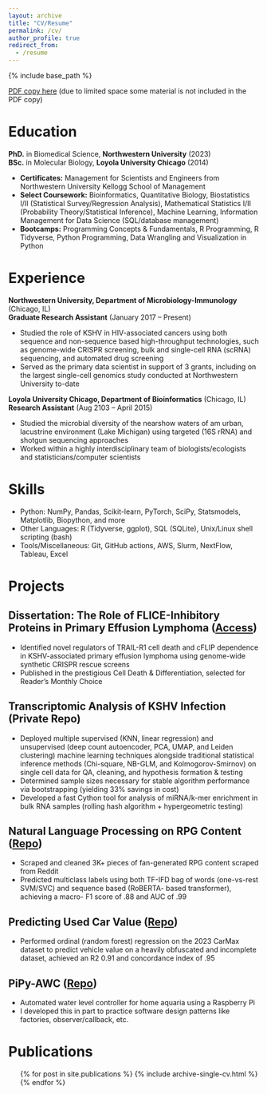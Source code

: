 ```yaml
---
layout: archive
title: "CV/Resume"
permalink: /cv/
author_profile: true
redirect_from:
  - /resume
---
```


{% include base_path %}

[PDF copy here](https://nkuehnle.github.io/files/Neil_Kuehnle_Resume.pdf) (due to limited space some material is not included in the PDF copy)

Education
======
**PhD.** in Biomedical Science, **Northwestern University** (2023)<br>
**BSc.** in Molecular Biology, **Loyola University Chicago** (2014)
* **Certificates:** Management for Scientists and Engineers from Northwestern University Kellogg School of Management
* **Select Coursework:** Bioinformatics, Quantitative Biology, Biostatistics I/II (Statistical Survey/Regression Analysis), Mathematical Statistics I/II (Probability Theory/Statistical Inference), Machine Learning, Information Management for Data Science (SQL/database management)
* **Bootcamps:** Programming Concepts & Fundamentals, R Programming, R Tidyverse, Python Programming, Data Wrangling and Visualization in Python

Experience
======
**Northwestern University, Department of Microbiology-Immunology** (Chicago, IL)<br>
**Graduate Research Assistant** (January 2017 – Present)
* Studied the role of KSHV in HIV-associated cancers using both sequence and non-sequence based high-throughput technologies, such as genome-wide CRISPR screening, bulk and single-cell RNA (scRNA) sequencing, and automated drug screening
* Served as the primary data scientist in support of 3 grants, including on the largest single-cell genomics study conducted at Northwestern University to-date

**Loyola University Chicago, Department of Bioinformatics** (Chicago, IL)<br>
**Research Assistant** (Aug 2103 – April 2015)
* Studied the microbial diversity of the nearshow waters of am urban, lacustrine environment (Lake Michigan) using targeted (16S rRNA) and shotgun sequencing approaches
* Worked within a highly interdisciplinary team of biologists/ecologists and statisticians/computer scientists
  
Skills
======
*	Python: NumPy, Pandas, Scikit-learn, PyTorch, SciPy, Statsmodels, Matplotlib, Biopython, and more
*	Other Languages: R (Tidyverse, ggplot), SQL (SQLite), Unix/Linux shell scripting (bash)
*	Tools/Miscellaneous: Git, GitHub actions, AWS, Slurm, NextFlow, Tableau, Excel


Projects
======

## Dissertation: The Role of FLICE-Inhibitory Proteins in Primary Effusion Lymphoma ([Access](https://nkuehnle.github.io/role_of_flips_in_pel))
* Identified novel regulators of TRAIL-R1 cell death and cFLIP dependence in KSHV-associated primary effusion lymphoma using genome-wide synthetic CRISPR rescue screens
* Published in the prestigious Cell Death & Differentiation, selected for Reader’s Monthly Choice 

## Transcriptomic Analysis of KSHV Infection (Private Repo)
* Deployed multiple supervised (KNN, linear regression) and unsupervised (deep count autoencoder, PCA, UMAP, and Leiden clustering) machine learning techniques alongside traditional statistical inference methods (Chi-square, NB-GLM, and Kolmogorov-Smirnov) on single cell data for QA, cleaning, and hypothesis formation & testing
*  Determined sample sizes necessary for stable algorithm performance via bootstrapping (yielding 33% savings in cost)
* Developed a fast Cython tool for analysis of miRNA/k-mer enrichment in bulk RNA samples (rolling hash algorithm + hypergeometric testing)

## Natural Language Processing on RPG Content ([Repo](https://github.com/nkuehnle/rpg_nlp))
*	Scraped and cleaned 3K+ pieces of fan-generated RPG content scraped from Reddit
*	Predicted multiclass labels using both TF-IFD bag of words (one-vs-rest SVM/SVC) and sequence based (RoBERTA- based transformer), achieving a macro- F1 score of .88 and AUC of .99

## Predicting Used Car Value ([Repo](https://github.com/nkuehnle/kmax_car_value_regression))
*	Performed ordinal (random forest) regression on the 2023 CarMax dataset to predict vehicle value on a heavily obfuscated and incomplete dataset, achieved an R2 0.91 and concordance index of .95

## PiPy-AWC ([Repo](https://github.com/nkuehnle/pipyawc))
* Automated water level controller for home aquaria using a Raspberry Pi
*	I developed this in part to practice software design patterns like factories, observer/callback, etc.

Publications
======
  <ul>{% for post in site.publications %}
    {% include archive-single-cv.html %}
  {% endfor %}</ul>
  
